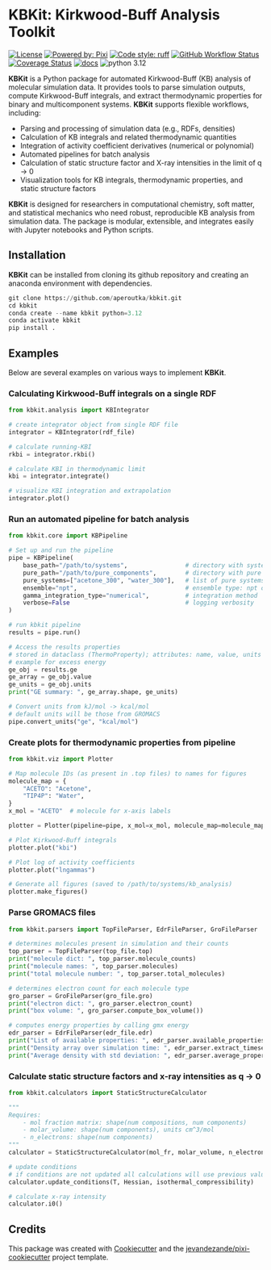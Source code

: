 # KBKit: Kirkwood-Buff Analysis Toolkit

[![License](https://img.shields.io/github/license/aperoutka/kbkit)](https://github.com/aperoutka/kbkit/blob/master/LICENSE)
[![Powered by: Pixi](https://img.shields.io/badge/Powered_by-Pixi-facc15)](https://pixi.sh)
[![Code style: ruff](https://img.shields.io/badge/code%20style-ruff-000000.svg)](https://github.com/astral-sh/ruff)
[![GitHub Workflow Status](https://img.shields.io/github/actions/workflow/status/aperoutka/kbkit/build-and-test.yml?branch=main&logo=github-actions)](https://github.com/aperoutka/kbkit/actions/workflows/build-and-test.yml)
[![Coverage Status](https://coveralls.io/repos/github/aperoutka/kbkit/badge.svg?branch=main)](https://coveralls.io/github/aperoutka/kbkit?branch=main)
[![docs](http://img.shields.io/badge/docs-latest-brightgreen.svg?style=flat)](https://kbkit.readthedocs.io/)
![python 3.12](https://img.shields.io/badge/Python-3.12%2B-blue)

**KBKit** is a Python package for automated Kirkwood-Buff (KB) analysis of molecular simulation data. It provides tools to parse simulation outputs, compute Kirkwood-Buff integrals, and extract thermodynamic properties for binary and multicomponent systems. **KBKit** supports flexible workflows, including:

* Parsing and processing of simulation data (e.g., RDFs, densities)
* Calculation of KB integrals and related thermodynamic quantities
* Integration of activity coefficient derivatives (numerical or polynomial)
* Automated pipelines for batch analysis
* Calculation of static structure factor and X-ray intensities in the limit of q &rarr; 0
* Visualization tools for KB integrals, thermodynamic properties, and static structure factors

**KBKit** is designed for researchers in computational chemistry, soft matter, and statistical mechanics who need robust, reproducible KB analysis from simulation data. The package is modular, extensible, and integrates easily with Jupyter notebooks and Python scripts.

## Installation

**KBKit** can be installed from cloning its github repository and creating an anaconda environment with dependencies.

```python
git clone https://github.com/aperoutka/kbkit.git
cd kbkit
conda create --name kbkit python=3.12
conda activate kbkit
pip install .
```

## Examples

Below are several examples on various ways to implement **KBKit**. 

### Calculating Kirkwood-Buff integrals on a single RDF

```python
from kbkit.analysis import KBIntegrator

# create integrator object from single RDF file
integrator = KBIntegrator(rdf_file)

# calculate running-KBI
rkbi = integrator.rkbi()

# calculate KBI in thermodynamic limit
kbi = integrator.integrate()

# visualize KBI integration and extrapolation
integrator.plot()
```

### Run an automated pipeline for batch analysis

```python
from kbkit.core import KBPipeline

# Set up and run the pipeline
pipe = KBPipeline(
    base_path="/path/to/systems",                # directory with system data
    pure_path="/path/to/pure_components",        # directory with pure component data
    pure_systems=["acetone_300", "water_300"],   # list of pure systems
    ensemble="npt",                              # ensemble type: npt or nvt
    gamma_integration_type="numerical",          # integration method
    verbose=False                                # logging verbosity
)

# run kbkit pipeline
results = pipe.run()

# Access the results properties
# stored in dataclass (ThermoProperty); attributes: name, value, units
# example for excess energy
ge_obj = results.ge
ge_array = ge_obj.value
ge_units = ge_obj.units
print("GE summary: ", ge_array.shape, ge_units)

# Convert units from kJ/mol -> kcal/mol
# default units will be those from GROMACS
pipe.convert_units("ge", "kcal/mol")
```

### Create plots for thermodynamic properties from pipeline

```python
from kbkit.viz import Plotter

# Map molecule IDs (as present in .top files) to names for figures
molecule_map = {
    "ACETO": "Acetone",
    "TIP4P": "Water",
}
x_mol = "ACETO"  # molecule for x-axis labels

plotter = Plotter(pipeline=pipe, x_mol=x_mol, molecule_map=molecule_map)

# Plot Kirkwood-Buff integrals
plotter.plot("kbi")

# Plot log of activity coefficients
plotter.plot("lngammas")

# Generate all figures (saved to /path/to/systems/kb_analysis)
plotter.make_figures()
```

### Parse GROMACS files

```python
from kbkit.parsers import TopFileParser, EdrFileParser, GroFileParser

# determines molecules present in simulation and their counts
top_parser = TopFileParser(top_file.top)
print("molecule dict: ", top_parser.molecule_counts)
print("molecule names: ", top_parser.molecules)
print("total molecule number: ", top_parser.total_molecules)

# determines electron count for each molecule type
gro_parser = GroFileParser(gro_file.gro)
print("electron dict: ", gro_parser.electron_count)
print("box volume: ", gro_parser.compute_box_volume())

# computes energy properties by calling gmx energy
edr_parser = EdrFileParser(edr_file.edr)
print("List of available properties: ", edr_parser.available_properties())
print("Density array over simulation time: ", edr_parser.extract_timeseries("density"))
print("Average density with std deviation: ", edr_parser.average_property("density", return_std=True))
```

### Calculate static structure factors and x-ray intensities as q &rarr; 0

```python
from kbkit.calculators import StaticStructureCalculator

"""
Requires:
    - mol fraction matrix: shape(num compositions, num components)
    - molar_volume: shape(num components), units cm^3/mol
    - n_electrons: shape(num components)
"""
calculator = StaticStructureCalculator(mol_fr, molar_volume, n_electrons)

# update conditions
# if conditions are not updated all calculations will use previous values
calculator.update_conditions(T, Hessian, isothermal_compressibility)

# calculate x-ray intensity
calculator.i0()
```

## Credits

This package was created with [Cookiecutter](https://github.com/audreyr/cookiecutter) and the [jevandezande/pixi-cookiecutter](https://github.com/jevandezande/pixi-cookiecutter) project template.

